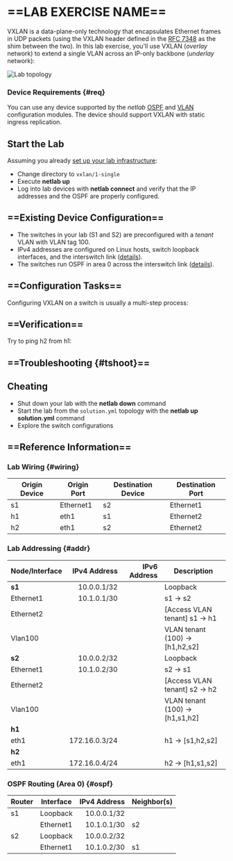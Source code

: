 # ==LAB EXERCISE NAME==

VXLAN is a data-plane-only technology that encapsulates Ethernet frames in UDP packets (using the VXLAN header defined in the [RFC  7348](https://datatracker.ietf.org/doc/html/rfc7348) as the shim between the two). In this lab exercise, you'll use VXLAN (*overlay* network) to extend a single VLAN across an IP-only backbone (*underlay* network):

![Lab topology](topology-single.png)

### Device Requirements {#req}

You can use any device supported by the _netlab_ [OSPF](https://netlab.tools/module/ospf/#platform-support) and [VLAN](https://netlab.tools/module/vlan/#platform-support) configuration modules. The device should support VXLAN with static ingress replication.

## Start the Lab

Assuming you already [set up your lab infrastructure](../1-setup.md):

* Change directory to `vxlan/1-single`
* Execute **netlab up**
* Log into lab devices with **netlab connect** and verify that the IP addresses and the OSPF are properly configured.

## ==Existing Device Configuration==

* The switches in your lab (S1 and S2) are preconfigured with a *tenant* VLAN with VLAN tag 100.
* IPv4 addresses are configured on Linux hosts, switch loopback interfaces, and the interswitch link ([details](#addr)).
* The switches run OSPF in area 0 across the interswitch link ([details](#ospf)).

## ==Configuration Tasks==

Configuring VXLAN on a switch is usually a multi-step process:

## ==Verification==

Try to ping h2 from h1:

## ==Troubleshooting {#tshoot}==


## Cheating

* Shut down your lab with the **netlab down** command
* Start the lab from the `solution.yml` topology with the **netlab up solution.yml** command
* Explore the switch configurations

## ==Reference Information==

### Lab Wiring {#wiring}

| Origin Device | Origin Port | Destination Device | Destination Port |
|---------------|-------------|--------------------|------------------|
| s1 | Ethernet1 | s2 | Ethernet1 |
| h1 | eth1 | s1 | Ethernet2 |
| h2 | eth1 | s2 | Ethernet2 |

### Lab Addressing {#addr}

| Node/Interface | IPv4 Address | IPv6 Address | Description |
|----------------|-------------:|-------------:|-------------|
| **s1** |  10.0.0.1/32 |  | Loopback |
| Ethernet1 | 10.1.0.1/30 |  | s1 -> s2 |
| Ethernet2 |  |  | [Access VLAN tenant] s1 -> h1 |
| Vlan100 |  |  | VLAN tenant (100) -> [h1,h2,s2] |
| **s2** |  10.0.0.2/32 |  | Loopback |
| Ethernet1 | 10.1.0.2/30 |  | s2 -> s1 |
| Ethernet2 |  |  | [Access VLAN tenant] s2 -> h2 |
| Vlan100 |  |  | VLAN tenant (100) -> [h1,s1,h2] |
| **h1** |
| eth1 | 172.16.0.3/24 |  | h1 -> [s1,h2,s2] |
| **h2** |
| eth1 | 172.16.0.4/24 |  | h2 -> [h1,s1,s2] |

### OSPF Routing (Area 0) {#ospf}

| Router | Interface | IPv4 Address | Neighbor(s) |
|--------|-----------|-------------:|-------------|
| s1 | Loopback | 10.0.0.1/32 | |
|  | Ethernet1 | 10.1.0.1/30 | s2 |
| s2 | Loopback | 10.0.0.2/32 | |
|  | Ethernet1 | 10.1.0.2/30 | s1 |
